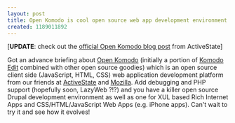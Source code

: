 ```yaml
---
layout: post
title: Open Komodo is cool open source web app development environment
created: 1189011892
---
```

<p>[<strong>UPDATE</strong>: check out the <a href="http://blogs.activestate.com/activestate/2007/09/activestate-ann.html">official Open Komodo blog post</a> from ActiveState]&nbsp;</p><p>Got an advance briefing about <a href="http://www.activestate.com/openkomodo">Open Komodo</a> (initially a portion of <a href="http://activestate.com/products/komodo_edit/">Komodo Edit</a> combined with other open source goodies) which is an open source client side (JavaScript, HTML, CSS) web application development platform from our friends at <a href="http://activestate.com/">ActiveState</a> and <a href="http://www.mozilla.org/">Mozilla</a>. Add debugging and PHP support (hopefully soon, LazyWeb ?!?) and you have a killer open source Drupal development environment as well as one for XUL based Rich Internet Apps and CSS/HTML/JavaScript Web Apps (e.g. iPhone apps). Can&#39;t wait to try it and see how it evolves!</p> 
